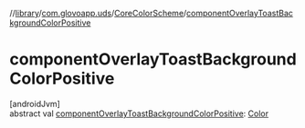 //[library](../../../index.md)/[com.glovoapp.uds](../index.md)/[CoreColorScheme](index.md)/[componentOverlayToastBackgroundColorPositive](component-overlay-toast-background-color-positive.md)

# componentOverlayToastBackgroundColorPositive

[androidJvm]\
abstract val [componentOverlayToastBackgroundColorPositive](component-overlay-toast-background-color-positive.md): [Color](https://developer.android.com/reference/kotlin/androidx/compose/ui/graphics/Color.html)
